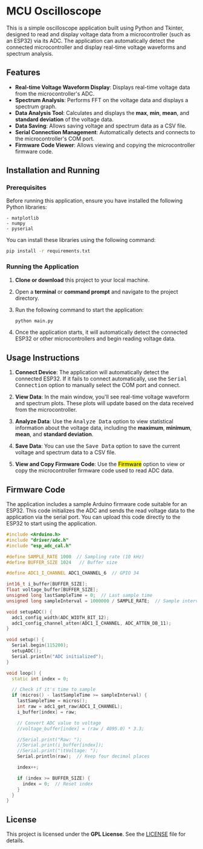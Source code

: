 
# MCU Oscilloscope

This is a simple oscilloscope application built using Python and Tkinter, designed to read and display voltage data from a microcontroller (such as an ESP32) via its ADC. The application can automatically detect the connected microcontroller and display real-time voltage waveforms and spectrum analysis.

## Features

- **Real-time Voltage Waveform Display**: Displays real-time voltage data from the microcontroller's ADC.
- **Spectrum Analysis**: Performs FFT on the voltage data and displays a spectrum graph.
- **Data Analysis Tool**: Calculates and displays the **max**, **min**, **mean**, and **standard deviation** of the voltage data.
- **Data Saving**: Allows saving voltage and spectrum data as a CSV file.
- **Serial Connection Management**: Automatically detects and connects to the microcontroller's COM port.
- **Firmware Code Viewer**: Allows viewing and copying the microcontroller firmware code.

## Installation and Running

### Prerequisites

Before running this application, ensure you have installed the following Python libraries:

```plaintext
- matplotlib
- numpy
- pyserial
```

You can install these libraries using the following command:

```bash
pip install -r requirements.txt
```

### Running the Application

1. **Clone or download** this project to your local machine.

2. Open a **terminal** or **command prompt** and navigate to the project directory.

3. Run the following command to start the application:

   ```bash
   python main.py
   ```

4. Once the application starts, it will automatically detect the connected ESP32 or other microcontrollers and begin reading voltage data.

## Usage Instructions

1. **Connect Device**: The application will automatically detect the connected ESP32. If it fails to connect automatically, use the <kbd>Serial Connection</kbd> option to manually select the COM port and connect.

2. **View Data**: In the main window, you'll see real-time voltage waveform and spectrum plots. These plots will update based on the data received from the microcontroller.

3. **Analyze Data**: Use the <kbd>Analyze Data</kbd> option to view statistical information about the voltage data, including the **maximum**, **minimum**, **mean**, and **standard deviation**.

4. **Save Data**: You can use the <kbd>Save Data</kbd> option to save the current voltage and spectrum data to a CSV file.

5. **View and Copy Firmware Code**: Use the <mark>Firmware</mark> option to view or copy the microcontroller firmware code used to read ADC data.

## Firmware Code

The application includes a sample Arduino firmware code suitable for an ESP32. This code initializes the ADC and sends the read voltage data to the application via the serial port. You can upload this code directly to the ESP32 to start using the application.

```cpp
#include <Arduino.h>
#include "driver/adc.h"
#include "esp_adc_cal.h"

#define SAMPLE_RATE 1000  // Sampling rate (10 kHz)
#define BUFFER_SIZE 1024   // Buffer size

#define ADC1_I_CHANNEL ADC1_CHANNEL_6  // GPIO 34

int16_t i_buffer[BUFFER_SIZE];
float voltage_buffer[BUFFER_SIZE];
unsigned long lastSampleTime = 0;  // Last sample time
unsigned long sampleInterval = 1000000 / SAMPLE_RATE;  // Sample interval (microseconds)

void setupADC() {
  adc1_config_width(ADC_WIDTH_BIT_12);
  adc1_config_channel_atten(ADC1_I_CHANNEL, ADC_ATTEN_DB_11);
}

void setup() {
  Serial.begin(115200);
  setupADC();
  Serial.println("ADC initialized");
}

void loop() {
  static int index = 0;

  // Check if it's time to sample
  if (micros() - lastSampleTime >= sampleInterval) {
    lastSampleTime = micros();
    int raw = adc1_get_raw(ADC1_I_CHANNEL);
    i_buffer[index] = raw;

    // Convert ADC value to voltage
    //voltage_buffer[index] = (raw / 4095.0) * 3.3;

    //Serial.print("Raw: ");
    //Serial.print(i_buffer[index]);
    //Serial.print("\tVoltage: ");
    Serial.println(raw);  // Keep four decimal places

    index++;

    if (index >= BUFFER_SIZE) {
      index = 0;  // Reset index
    }
  }
}
```

## License

This project is licensed under the **GPL License**. See the [LICENSE](LICENSE) file for details.
